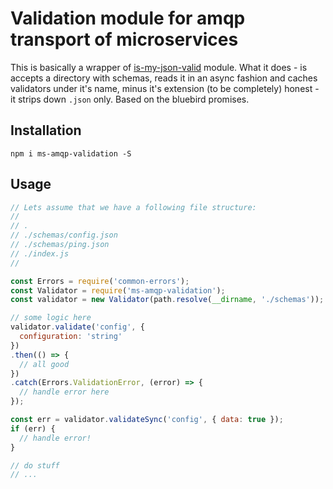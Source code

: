 # Validation module for amqp transport of microservices

This is basically a wrapper of [is-my-json-valid](https://github.com/mafintosh/is-my-json-valid) module.
What it does - is accepts a directory with schemas, reads it in an async fashion and caches validators under it's name, minus it's extension (to be completely)
honest - it strips down `.json` only. Based on the bluebird promises.

## Installation

`npm i ms-amqp-validation -S`

## Usage

```js
// Lets assume that we have a following file structure:
//
// .
// ./schemas/config.json
// ./schemas/ping.json
// ./index.js
//

const Errors = require('common-errors');
const Validator = require('ms-amqp-validation');
const validator = new Validator(path.resolve(__dirname, './schemas'));

// some logic here
validator.validate('config', {
  configuration: 'string'
})
.then(() => {
  // all good
})
.catch(Errors.ValidationError, (error) => {
  // handle error here
});

const err = validator.validateSync('config', { data: true });
if (err) {
  // handle error!
}

// do stuff
// ...
```
